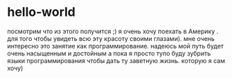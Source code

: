 # hello-world
посмотрим что из этого получится ;)
я очень хочу поехать в  Америку .
для того чтобы увидеть всю эту красоту своими глазами).
мне очень интересно это занятие как программирование.
надеюсь мой путь будет очень насыщенным и достойным а пока я просто тупо буду зубрить языки программирования чтобы дать ту заветную  жизнь.
которую я сам хочу)
